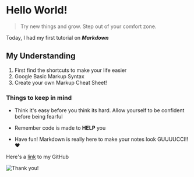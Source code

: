 # Hello World!
> Try new things and grow. Step out of your comfort zone.

Today, I had my first tutorial on ***Markdown***

## My Understanding

1. First find the shortcuts to make your life easier
2. Google Basic Markup Syntax
3. Create your own Markup Cheat Sheet!

### Things to keep in mind
- Think it's easy before you think its hard. Allow yourself to be confident before being fearful

- Remember code is made to **HELP** you
- Have fun! Markdown is really here to make your notes look GUUUUCCI!! ❤

Here's a [link](https://...) to my GitHub

![Thank you!](image.jpg)